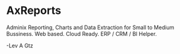 AxReports
=========

Adminix Reporting, Charts and Data Extraction for Small to Medium Bussiness. Web based. Cloud Ready. ERP / CRM / BI Helper.

-Lev A Gtz
